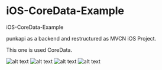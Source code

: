 # iOS-CoreData-Example
iOS-CoreData-Example

punkapi as a backend and restructured as MVCN iOS Project.

This one is used CoreData.

![alt text](https://user-images.githubusercontent.com/22901781/48635280-1e0a0580-e9f6-11e8-9720-e70df6763726.png)
![alt text](https://user-images.githubusercontent.com/22901781/48635281-1ea29c00-e9f6-11e8-8c45-1e0239d11e57.png)
![alt text](https://user-images.githubusercontent.com/22901781/48635282-1ea29c00-e9f6-11e8-83d9-67c19dd64c00.png)
![alt text](https://user-images.githubusercontent.com/22901781/48635283-1f3b3280-e9f6-11e8-9a88-906b691ec62a.png)
